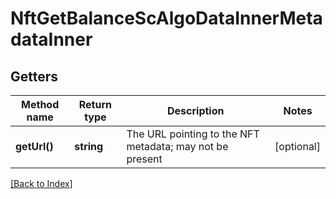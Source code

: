 # NftGetBalanceScAlgoDataInnerMetadataInner

## Getters

Method name | Return type | Description | Notes
------------ | ------------- | ------------- | -------------
**getUrl()** | **string** | The URL pointing to the NFT metadata; may not be present | [optional]

[[Back to Index]](../index.md)
